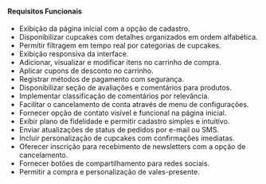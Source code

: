 #### Requisitos Funcionais
- Exibição da página inicial com a opção de cadastro.
- Disponibilizar cupcakes com detalhes organizados em ordem alfabética.
- Permitir filtragem em tempo real por categorias de cupcakes.
- Exibição responsiva da interface.
- Adicionar, visualizar e modificar itens no carrinho de compra.
- Aplicar cupons de desconto no carrinho.
- Registrar métodos de pagamento com segurança.
- Disponibilizar seção de avaliações e comentários para produtos.
- Implementar classificação de comentários por relevância.
- Facilitar o cancelamento de conta através de menu de configurações.
- Fornecer opção de contato visível e funcional na página inicial.
- Exibir plano de fidelidade e permitir cadastro simples e intuitivo.
- Enviar atualizações de status de pedidos por e-mail ou SMS.
- Incluir personalização de cupcakes com confirmações imediatas.
- Oferecer inscrição para recebimento de newsletters com a opção de cancelamento.
- Fornecer botões de compartilhamento para redes sociais.
- Permitir a compra e personalização de vales-presente.

